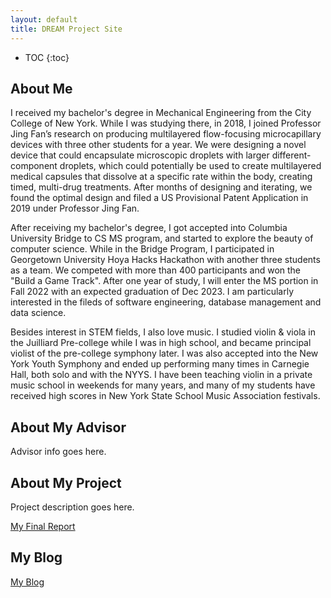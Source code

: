 ```yaml
---
layout: default
title: DREAM Project Site
---
```


* TOC
{:toc}

## About Me

I received my bachelor's degree in Mechanical Engineering from the City College of New York. While I was studying there, in 2018, I joined Professor Jing Fan’s research on producing multilayered flow-focusing microcapillary devices with three other students for a year. We were designing a novel device that could encapsulate microscopic droplets with larger different-component droplets, which could potentially be used to create multilayered medical capsules that dissolve at a specific rate within the body, creating timed, multi-drug treatments. After months of designing and iterating, we found the optimal design and filed a US Provisional Patent Application in 2019 under Professor Jing Fan. 

After receiving my bachelor's degree, I got accepted into Columbia University Bridge to CS MS program, and started to explore the beauty of computer science. While in the Bridge Program, I participated in Georgetown University Hoya Hacks Hackathon with another three students as a team. We competed with more than 400 participants and won the "Build a Game Track". After one year of study, I will enter the MS portion in Fall 2022 with an expected graduation of Dec 2023. I am particularly interested in the fileds of software engineering, database management and data science.

Besides interest in STEM fields, I also love music. I studied violin & viola in the Juilliard Pre-college while I was in high school, and became principal violist of the pre-college symphony later. I was also accepted into the New York Youth Symphony and ended up performing many times in Carnegie Hall, both solo and with the NYYS. I have been teaching violin in a private music school in weekends for many years, and many of my students have received high scores in New York State School Music Association festivals.

## About My Advisor

Advisor info goes here.

## About My Project

Project description goes here.

[My Final Report](files/finalreport.pdf)

## My Blog

[My Blog](blog.html)
